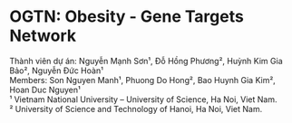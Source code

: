 # OGTN: Obesity - Gene Targets Network
Thành viên dự án: Nguyễn Mạnh Sơn¹, Đỗ Hồng Phương², Huỳnh Kim Gia Bảo², Nguyễn Đức Hoàn¹ \
Members: Son Nguyen Manh¹, Phuong Do Hong², Bao Huynh Gia Kim², Hoan Duc Nguyen¹ \
¹ Vietnam National University – University of Science, Ha Noi, Viet Nam. \
² University of Science and Technology of Hanoi, Ha Noi, Viet Nam. 

